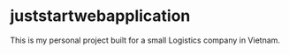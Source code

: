 # juststartwebapplication
This is my personal project built for a small Logistics company in Vietnam.
